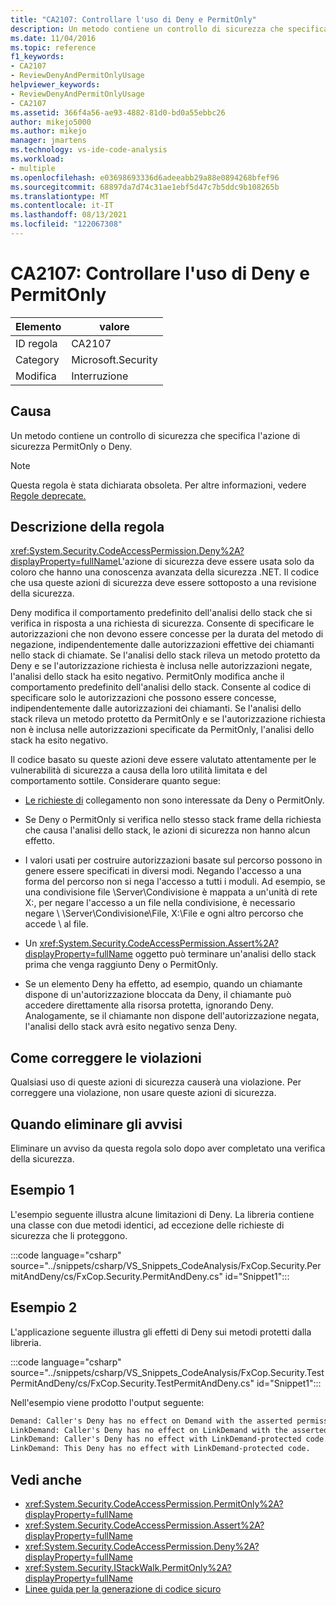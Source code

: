 ```yaml
---
title: "CA2107: Controllare l'uso di Deny e PermitOnly"
description: Un metodo contiene un controllo di sicurezza che specifica l'azione di sicurezza PermitOnly o Deny.
ms.date: 11/04/2016
ms.topic: reference
f1_keywords:
- CA2107
- ReviewDenyAndPermitOnlyUsage
helpviewer_keywords:
- ReviewDenyAndPermitOnlyUsage
- CA2107
ms.assetid: 366f4a56-ae93-4882-81d0-bd0a55ebbc26
author: mikejo5000
ms.author: mikejo
manager: jmartens
ms.technology: vs-ide-code-analysis
ms.workload:
- multiple
ms.openlocfilehash: e03698693336d6adeeabb29a88e0894268bfef96
ms.sourcegitcommit: 68897da7d74c31ae1ebf5d47c7b5ddc9b108265b
ms.translationtype: MT
ms.contentlocale: it-IT
ms.lasthandoff: 08/13/2021
ms.locfileid: "122067308"
---
```

# <a name="ca2107-review-deny-and-permit-only-usage"></a>CA2107: Controllare l'uso di Deny e PermitOnly

|Elemento|valore|
|-|-|
|ID regola|CA2107|
|Category|Microsoft.Security|
|Modifica|Interruzione|

## <a name="cause"></a>Causa
Un metodo contiene un controllo di sicurezza che specifica l'azione di sicurezza PermitOnly o Deny.

> [!NOTE]
> Questa regola è stata dichiarata obsoleta. Per altre informazioni, vedere [Regole deprecate.](fxcop-unported-deprecated-rules.md)

## <a name="rule-description"></a>Descrizione della regola

<xref:System.Security.CodeAccessPermission.Deny%2A?displayProperty=fullName>L'azione di sicurezza deve essere usata solo da coloro che hanno una conoscenza avanzata della sicurezza .NET. Il codice che usa queste azioni di sicurezza deve essere sottoposto a una revisione della sicurezza.

Deny modifica il comportamento predefinito dell'analisi dello stack che si verifica in risposta a una richiesta di sicurezza. Consente di specificare le autorizzazioni che non devono essere concesse per la durata del metodo di negazione, indipendentemente dalle autorizzazioni effettive dei chiamanti nello stack di chiamate. Se l'analisi dello stack rileva un metodo protetto da Deny e se l'autorizzazione richiesta è inclusa nelle autorizzazioni negate, l'analisi dello stack ha esito negativo. PermitOnly modifica anche il comportamento predefinito dell'analisi dello stack. Consente al codice di specificare solo le autorizzazioni che possono essere concesse, indipendentemente dalle autorizzazioni dei chiamanti. Se l'analisi dello stack rileva un metodo protetto da PermitOnly e se l'autorizzazione richiesta non è inclusa nelle autorizzazioni specificate da PermitOnly, l'analisi dello stack ha esito negativo.

Il codice basato su queste azioni deve essere valutato attentamente per le vulnerabilità di sicurezza a causa della loro utilità limitata e del comportamento sottile. Considerare quanto segue:

- [Le richieste di](/dotnet/framework/misc/link-demands) collegamento non sono interessate da Deny o PermitOnly.

- Se Deny o PermitOnly si verifica nello stesso stack frame della richiesta che causa l'analisi dello stack, le azioni di sicurezza non hanno alcun effetto.

- I valori usati per costruire autorizzazioni basate sul percorso possono in genere essere specificati in diversi modi. Negando l'accesso a una forma del percorso non si nega l'accesso a tutti i moduli. Ad esempio, se una condivisione file \Server\Condivisione è mappata a un'unità di rete X:, per negare l'accesso a un file nella condivisione, è necessario negare \\ \Server\Condivisione\File, X:\File e ogni altro percorso che accede \\ al file.

- Un <xref:System.Security.CodeAccessPermission.Assert%2A?displayProperty=fullName> oggetto può terminare un'analisi dello stack prima che venga raggiunto Deny o PermitOnly.

- Se un elemento Deny ha effetto, ad esempio, quando un chiamante dispone di un'autorizzazione bloccata da Deny, il chiamante può accedere direttamente alla risorsa protetta, ignorando Deny. Analogamente, se il chiamante non dispone dell'autorizzazione negata, l'analisi dello stack avrà esito negativo senza Deny.

## <a name="how-to-fix-violations"></a>Come correggere le violazioni

Qualsiasi uso di queste azioni di sicurezza causerà una violazione. Per correggere una violazione, non usare queste azioni di sicurezza.

## <a name="when-to-suppress-warnings"></a>Quando eliminare gli avvisi

Eliminare un avviso da questa regola solo dopo aver completato una verifica della sicurezza.

## <a name="example-1"></a>Esempio 1

L'esempio seguente illustra alcune limitazioni di Deny. La libreria contiene una classe con due metodi identici, ad eccezione delle richieste di sicurezza che li proteggono.

:::code language="csharp" source="../snippets/csharp/VS_Snippets_CodeAnalysis/FxCop.Security.PermitAndDeny/cs/FxCop.Security.PermitAndDeny.cs" id="Snippet1":::

## <a name="example-2"></a>Esempio 2

L'applicazione seguente illustra gli effetti di Deny sui metodi protetti dalla libreria.

:::code language="csharp" source="../snippets/csharp/VS_Snippets_CodeAnalysis/FxCop.Security.TestPermitAndDeny/cs/FxCop.Security.TestPermitAndDeny.cs" id="Snippet1":::

Nell'esempio viene prodotto l'output seguente:

```txt
Demand: Caller's Deny has no effect on Demand with the asserted permission.
LinkDemand: Caller's Deny has no effect on LinkDemand with the asserted permission.
LinkDemand: Caller's Deny has no effect with LinkDemand-protected code.
LinkDemand: This Deny has no effect with LinkDemand-protected code.
```

## <a name="see-also"></a>Vedi anche

- <xref:System.Security.CodeAccessPermission.PermitOnly%2A?displayProperty=fullName>
- <xref:System.Security.CodeAccessPermission.Assert%2A?displayProperty=fullName>
- <xref:System.Security.CodeAccessPermission.Deny%2A?displayProperty=fullName>
- <xref:System.Security.IStackWalk.PermitOnly%2A?displayProperty=fullName>
- [Linee guida per la generazione di codice sicuro](/dotnet/standard/security/secure-coding-guidelines)

